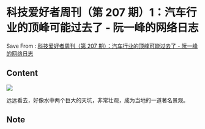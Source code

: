 # 科技爱好者周刊（第 207 期）1：汽车行业的顶峰可能过去了 - 阮一峰的网络日志
Save From : [科技爱好者周刊（第 207 期）：汽车行业的顶峰可能过去了 - 阮一峰的网络日志](https://www.ruanyifeng.com/blog/2022/05/weekly-issue-207.html) 

## Content
![](https://cdn.beekka.com/blogimg/asset/202201/bg2022012006.webp)

远远看去，好像水中两个巨大的天坑，非常壮观，成为当地的一道著名景观。
## Note